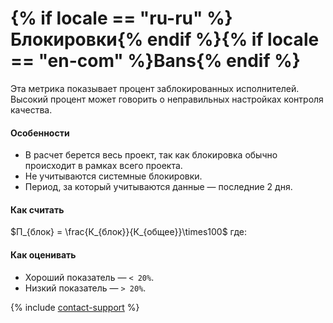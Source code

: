# {% if locale == "ru-ru" %}Блокировки{% endif %}{% if locale == "en-com" %}Bans{% endif %}

Эта метрика показывает процент заблокированных исполнителей. Высокий процент может говорить о неправильных настройках контроля качества.

#### Особенности

- В расчет берется весь проект, так как блокировка обычно происходит в рамках всего проекта.
- Не учитываются системные блокировки.
- Период, за который учитываются данные — последние 2 дня.

#### Как считать

$П_{блок} = \frac{К_{блок}}{К_{общее}}\times100$
где:





#### Как оценивать

- Хороший показатель — `< 20%`.
- Низкий показатель — `> 20%`.

{% include [contact-support](../../_includes/contact-support-help.md) %}